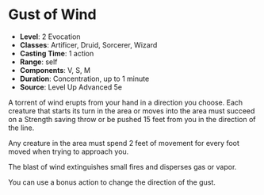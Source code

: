 # Gust of Wind

- **Level**: 2 Evocation
- **Classes**: Artificer, Druid, Sorcerer, Wizard
- **Casting Time**: 1 action
- **Range**: self
- **Components**: V, S, M
- **Duration**: Concentration, up to 1 minute
- **Source**: Level Up Advanced 5e

A torrent of wind erupts from your hand in a direction you choose. Each creature that starts its turn in the area or moves into the area must succeed on a Strength saving throw or be pushed 15 feet from you in the direction of the line.

Any creature in the area must spend 2 feet of movement for every foot moved when trying to approach you.

The blast of wind extinguishes small fires and disperses gas or vapor.

You can use a bonus action to change the direction of the gust.

